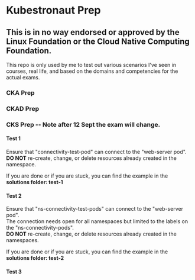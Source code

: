 # Kubestronaut Prep

## This is in no way endorsed or approved by the Linux Foundation or the Cloud Native Computing Foundation.
This repo is only used by me to test out various scenarios I've seen in courses, real life, and based on the domains and competencies for the actual exams.

### CKA Prep

### CKAD Prep

### CKS Prep -- Note after 12 Sept the exam will change.
#### Test 1
Ensure that "connectivity-test-pod" can connect to the "web-server pod".  
**DO NOT** re-create, change, or delete resources already created in the namespace.

If you are done or if you are stuck, you can find the example in the **solutions folder: test-1**  

#### Test 2
Ensure that "ns-connectivity-test-pods" can connect to the "web-server pod".  
The connection needs open for all namespaces but limited to the labels on the "ns-connectivity-pods".   
**DO NOT** re-create, change, or delete resources already created in the namespaces.

If you are done or if you are stuck, you can find the example in the **solutions folder: test-2**  
  
#### Test 3
